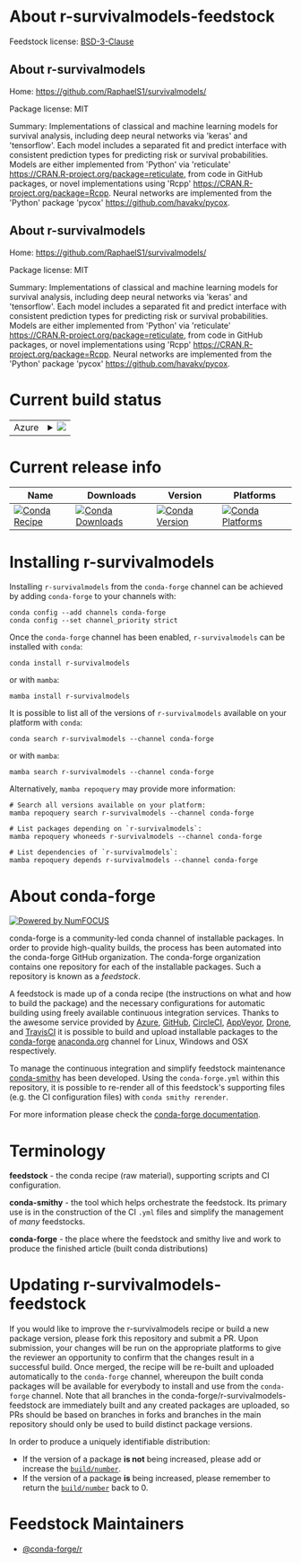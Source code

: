 About r-survivalmodels-feedstock
================================

Feedstock license: [BSD-3-Clause](https://github.com/conda-forge/r-survivalmodels-feedstock/blob/main/LICENSE.txt)


About r-survivalmodels
----------------------

Home: https://github.com/RaphaelS1/survivalmodels/

Package license: MIT

Summary: Implementations of classical and machine learning models for survival analysis, including deep neural networks via 'keras' and 'tensorflow'. Each model includes a separated fit and predict interface with consistent prediction types for predicting risk or survival probabilities. Models are either implemented from 'Python' via 'reticulate' <https://CRAN.R-project.org/package=reticulate>, from code in GitHub packages, or novel implementations using 'Rcpp' <https://CRAN.R-project.org/package=Rcpp>. Neural networks are implemented from the 'Python' package 'pycox' <https://github.com/havakv/pycox>.

About r-survivalmodels
----------------------

Home: https://github.com/RaphaelS1/survivalmodels/

Package license: MIT

Summary: Implementations of classical and machine learning models for survival analysis, including deep neural networks via 'keras' and 'tensorflow'. Each model includes a separated fit and predict interface with consistent prediction types for predicting risk or survival probabilities. Models are either implemented from 'Python' via 'reticulate' <https://CRAN.R-project.org/package=reticulate>, from code in GitHub packages, or novel implementations using 'Rcpp' <https://CRAN.R-project.org/package=Rcpp>. Neural networks are implemented from the 'Python' package 'pycox' <https://github.com/havakv/pycox>.

Current build status
====================


<table>
    
  <tr>
    <td>Azure</td>
    <td>
      <details>
        <summary>
          <a href="https://dev.azure.com/conda-forge/feedstock-builds/_build/latest?definitionId=16014&branchName=main">
            <img src="https://dev.azure.com/conda-forge/feedstock-builds/_apis/build/status/r-survivalmodels-feedstock?branchName=main">
          </a>
        </summary>
        <table>
          <thead><tr><th>Variant</th><th>Status</th></tr></thead>
          <tbody><tr>
              <td>linux_64_r_base4.3</td>
              <td>
                <a href="https://dev.azure.com/conda-forge/feedstock-builds/_build/latest?definitionId=16014&branchName=main">
                  <img src="https://dev.azure.com/conda-forge/feedstock-builds/_apis/build/status/r-survivalmodels-feedstock?branchName=main&jobName=linux&configuration=linux%20linux_64_r_base4.3" alt="variant">
                </a>
              </td>
            </tr><tr>
              <td>linux_64_r_base4.4</td>
              <td>
                <a href="https://dev.azure.com/conda-forge/feedstock-builds/_build/latest?definitionId=16014&branchName=main">
                  <img src="https://dev.azure.com/conda-forge/feedstock-builds/_apis/build/status/r-survivalmodels-feedstock?branchName=main&jobName=linux&configuration=linux%20linux_64_r_base4.4" alt="variant">
                </a>
              </td>
            </tr><tr>
              <td>osx_64_r_base4.3</td>
              <td>
                <a href="https://dev.azure.com/conda-forge/feedstock-builds/_build/latest?definitionId=16014&branchName=main">
                  <img src="https://dev.azure.com/conda-forge/feedstock-builds/_apis/build/status/r-survivalmodels-feedstock?branchName=main&jobName=osx&configuration=osx%20osx_64_r_base4.3" alt="variant">
                </a>
              </td>
            </tr><tr>
              <td>osx_64_r_base4.4</td>
              <td>
                <a href="https://dev.azure.com/conda-forge/feedstock-builds/_build/latest?definitionId=16014&branchName=main">
                  <img src="https://dev.azure.com/conda-forge/feedstock-builds/_apis/build/status/r-survivalmodels-feedstock?branchName=main&jobName=osx&configuration=osx%20osx_64_r_base4.4" alt="variant">
                </a>
              </td>
            </tr><tr>
              <td>win_64_r_base4.3</td>
              <td>
                <a href="https://dev.azure.com/conda-forge/feedstock-builds/_build/latest?definitionId=16014&branchName=main">
                  <img src="https://dev.azure.com/conda-forge/feedstock-builds/_apis/build/status/r-survivalmodels-feedstock?branchName=main&jobName=win&configuration=win%20win_64_r_base4.3" alt="variant">
                </a>
              </td>
            </tr><tr>
              <td>win_64_r_base4.4</td>
              <td>
                <a href="https://dev.azure.com/conda-forge/feedstock-builds/_build/latest?definitionId=16014&branchName=main">
                  <img src="https://dev.azure.com/conda-forge/feedstock-builds/_apis/build/status/r-survivalmodels-feedstock?branchName=main&jobName=win&configuration=win%20win_64_r_base4.4" alt="variant">
                </a>
              </td>
            </tr>
          </tbody>
        </table>
      </details>
    </td>
  </tr>
</table>

Current release info
====================

| Name | Downloads | Version | Platforms |
| --- | --- | --- | --- |
| [![Conda Recipe](https://img.shields.io/badge/recipe-r--survivalmodels-green.svg)](https://anaconda.org/conda-forge/r-survivalmodels) | [![Conda Downloads](https://img.shields.io/conda/dn/conda-forge/r-survivalmodels.svg)](https://anaconda.org/conda-forge/r-survivalmodels) | [![Conda Version](https://img.shields.io/conda/vn/conda-forge/r-survivalmodels.svg)](https://anaconda.org/conda-forge/r-survivalmodels) | [![Conda Platforms](https://img.shields.io/conda/pn/conda-forge/r-survivalmodels.svg)](https://anaconda.org/conda-forge/r-survivalmodels) |

Installing r-survivalmodels
===========================

Installing `r-survivalmodels` from the `conda-forge` channel can be achieved by adding `conda-forge` to your channels with:

```
conda config --add channels conda-forge
conda config --set channel_priority strict
```

Once the `conda-forge` channel has been enabled, `r-survivalmodels` can be installed with `conda`:

```
conda install r-survivalmodels
```

or with `mamba`:

```
mamba install r-survivalmodels
```

It is possible to list all of the versions of `r-survivalmodels` available on your platform with `conda`:

```
conda search r-survivalmodels --channel conda-forge
```

or with `mamba`:

```
mamba search r-survivalmodels --channel conda-forge
```

Alternatively, `mamba repoquery` may provide more information:

```
# Search all versions available on your platform:
mamba repoquery search r-survivalmodels --channel conda-forge

# List packages depending on `r-survivalmodels`:
mamba repoquery whoneeds r-survivalmodels --channel conda-forge

# List dependencies of `r-survivalmodels`:
mamba repoquery depends r-survivalmodels --channel conda-forge
```


About conda-forge
=================

[![Powered by
NumFOCUS](https://img.shields.io/badge/powered%20by-NumFOCUS-orange.svg?style=flat&colorA=E1523D&colorB=007D8A)](https://numfocus.org)

conda-forge is a community-led conda channel of installable packages.
In order to provide high-quality builds, the process has been automated into the
conda-forge GitHub organization. The conda-forge organization contains one repository
for each of the installable packages. Such a repository is known as a *feedstock*.

A feedstock is made up of a conda recipe (the instructions on what and how to build
the package) and the necessary configurations for automatic building using freely
available continuous integration services. Thanks to the awesome service provided by
[Azure](https://azure.microsoft.com/en-us/services/devops/), [GitHub](https://github.com/),
[CircleCI](https://circleci.com/), [AppVeyor](https://www.appveyor.com/),
[Drone](https://cloud.drone.io/welcome), and [TravisCI](https://travis-ci.com/)
it is possible to build and upload installable packages to the
[conda-forge](https://anaconda.org/conda-forge) [anaconda.org](https://anaconda.org/)
channel for Linux, Windows and OSX respectively.

To manage the continuous integration and simplify feedstock maintenance
[conda-smithy](https://github.com/conda-forge/conda-smithy) has been developed.
Using the ``conda-forge.yml`` within this repository, it is possible to re-render all of
this feedstock's supporting files (e.g. the CI configuration files) with ``conda smithy rerender``.

For more information please check the [conda-forge documentation](https://conda-forge.org/docs/).

Terminology
===========

**feedstock** - the conda recipe (raw material), supporting scripts and CI configuration.

**conda-smithy** - the tool which helps orchestrate the feedstock.
                   Its primary use is in the construction of the CI ``.yml`` files
                   and simplify the management of *many* feedstocks.

**conda-forge** - the place where the feedstock and smithy live and work to
                  produce the finished article (built conda distributions)


Updating r-survivalmodels-feedstock
===================================

If you would like to improve the r-survivalmodels recipe or build a new
package version, please fork this repository and submit a PR. Upon submission,
your changes will be run on the appropriate platforms to give the reviewer an
opportunity to confirm that the changes result in a successful build. Once
merged, the recipe will be re-built and uploaded automatically to the
`conda-forge` channel, whereupon the built conda packages will be available for
everybody to install and use from the `conda-forge` channel.
Note that all branches in the conda-forge/r-survivalmodels-feedstock are
immediately built and any created packages are uploaded, so PRs should be based
on branches in forks and branches in the main repository should only be used to
build distinct package versions.

In order to produce a uniquely identifiable distribution:
 * If the version of a package **is not** being increased, please add or increase
   the [``build/number``](https://docs.conda.io/projects/conda-build/en/latest/resources/define-metadata.html#build-number-and-string).
 * If the version of a package **is** being increased, please remember to return
   the [``build/number``](https://docs.conda.io/projects/conda-build/en/latest/resources/define-metadata.html#build-number-and-string)
   back to 0.

Feedstock Maintainers
=====================

* [@conda-forge/r](https://github.com/orgs/conda-forge/teams/r/)

